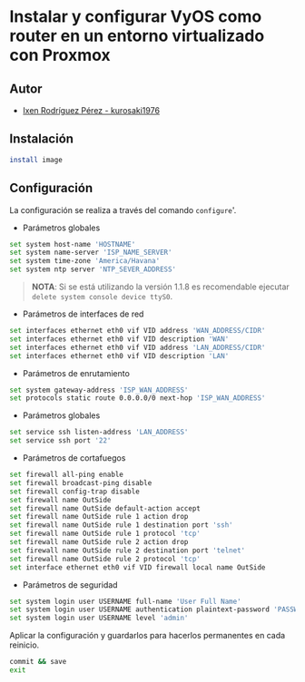 # Instalar y configurar VyOS como router en un entorno virtualizado con Proxmox

## Autor

- [Ixen Rodríguez Pérez - kurosaki1976](ixenrp1976@gmail.com)

## Instalación

```bash
install image
```

## Configuración

La configuración se realiza a través del comando `configure`'.

* Parámetros globales

```bash
set system host-name 'HOSTNAME'
set system name-server 'ISP_NAME_SERVER'
set system time-zone 'America/Havana'
set system ntp server 'NTP_SEVER_ADDRESS'
```

> **NOTA**: Si se está utilizando la versión 1.1.8 es recomendable ejecutar `delete system console device ttyS0`.

* Parámetros de interfaces de red

```bash
set interfaces ethernet eth0 vif VID address 'WAN_ADDRESS/CIDR'
set interfaces ethernet eth0 vif VID description 'WAN'
set interfaces ethernet eth0 vif VID address 'LAN_ADDRESS/CIDR'
set interfaces ethernet eth0 vif VID description 'LAN'
```

* Parámetros de enrutamiento

```bash
set system gateway-address 'ISP_WAN_ADDRESS'
set protocols static route 0.0.0.0/0 next-hop 'ISP_WAN_ADDRESS'
```

* Parámetros globales

```bash
set service ssh listen-address 'LAN_ADDRESS'
set service ssh port '22'
```

* Parámetros de cortafuegos

```bash
set firewall all-ping enable
set firewall broadcast-ping disable
set firewall config-trap disable
set firewall name OutSide
set firewall name OutSide default-action accept
set firewall name OutSide rule 1 action drop
set firewall name OutSide rule 1 destination port 'ssh'
set firewall name OutSide rule 1 protocol 'tcp'
set firewall name OutSide rule 2 action drop
set firewall name OutSide rule 2 destination port 'telnet'
set firewall name OutSide rule 2 protocol 'tcp'
set interface ethernet eth0 vif VID firewall local name OutSide
```

* Parámetros de seguridad

```bash
set system login user USERNAME full-name 'User Full Name'
set system login user USERNAME authentication plaintext-password 'PASSWORD'
set system login user USERNAME level 'admin'
```

Aplicar la configuración y guardarlos para hacerlos permanentes en cada reinicio.

```bash
commit && save
exit
```
